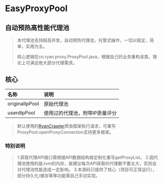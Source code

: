 # EasyProxyPool
## 自动预热高性能代理池  
>本代理池支持超高并发，自动预热代理池，托管式操作，一切以稳定，简单，实用为主。
>
>核心逻辑在cn.ryan.proxy.ProxyPool.java，根据自己的业务重构该类，理论上可满足绝大部分代理需求。
## 核心
|名称|说明|
|:----|:----|
|originalIpPool|原始代理池|
|userdIpPool|使用过的代理池，附带IP质量评分|
>默认使用的[RyanCrawler](https://github.com/woshiyqmm/RyanCrawler)爬虫框架执行请求，可重写ProxyPool.openProxyConnection支持更多框架。
### **特别说明**
>1.获取代理API接口需根据API数据结构做定制化重写getProxyList。
>2.因代理池使用的是Jvm的内存，故建议每次API获取的代理数不要太大，否则会对代理池性能造成一定影响。
>3.本源码只提供了核心（项目可正常运行），部分持久化/缓存等等功能需自己手动实现。  
